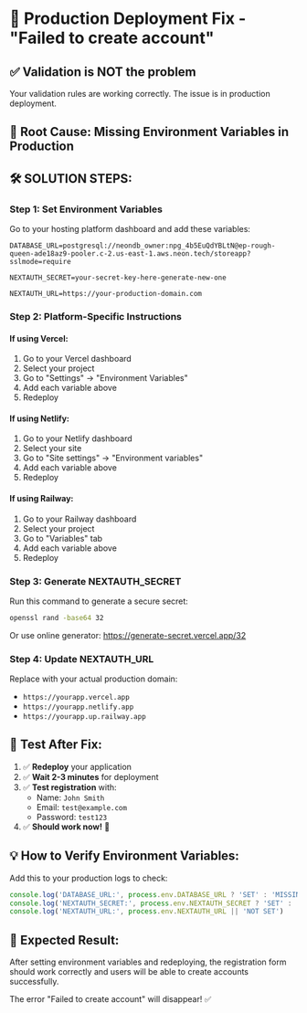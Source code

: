 # 🚨 Production Deployment Fix - "Failed to create account"

## ✅ **Validation is NOT the problem**
Your validation rules are working correctly. The issue is in production deployment.

## 🎯 **Root Cause**: Missing Environment Variables in Production

## 🛠️ **SOLUTION STEPS**:

### **Step 1: Set Environment Variables**
Go to your hosting platform dashboard and add these variables:

```env
DATABASE_URL=postgresql://neondb_owner:npg_4b5EuQdYBLtN@ep-rough-queen-ade18az9-pooler.c-2.us-east-1.aws.neon.tech/storeapp?sslmode=require

NEXTAUTH_SECRET=your-secret-key-here-generate-new-one

NEXTAUTH_URL=https://your-production-domain.com
```

### **Step 2: Platform-Specific Instructions**

#### **If using Vercel**:
1. Go to your Vercel dashboard
2. Select your project
3. Go to "Settings" → "Environment Variables"
4. Add each variable above
5. Redeploy

#### **If using Netlify**:
1. Go to your Netlify dashboard  
2. Select your site
3. Go to "Site settings" → "Environment variables"
4. Add each variable above
5. Redeploy

#### **If using Railway**:
1. Go to your Railway dashboard
2. Select your project
3. Go to "Variables" tab
4. Add each variable above
5. Redeploy

### **Step 3: Generate NEXTAUTH_SECRET**
Run this command to generate a secure secret:
```bash
openssl rand -base64 32
```
Or use online generator: https://generate-secret.vercel.app/32

### **Step 4: Update NEXTAUTH_URL**
Replace with your actual production domain:
- `https://yourapp.vercel.app`
- `https://yourapp.netlify.app` 
- `https://yourapp.up.railway.app`

## 🧪 **Test After Fix**:

1. ✅ **Redeploy** your application
2. ✅ **Wait 2-3 minutes** for deployment
3. ✅ **Test registration** with:
   - Name: `John Smith`
   - Email: `test@example.com`
   - Password: `test123`
4. ✅ **Should work now!** 🎉

## 💡 **How to Verify Environment Variables**:

Add this to your production logs to check:
```javascript
console.log('DATABASE_URL:', process.env.DATABASE_URL ? 'SET' : 'MISSING')
console.log('NEXTAUTH_SECRET:', process.env.NEXTAUTH_SECRET ? 'SET' : 'MISSING')  
console.log('NEXTAUTH_URL:', process.env.NEXTAUTH_URL || 'NOT SET')
```

## 🎯 **Expected Result**:
After setting environment variables and redeploying, the registration form should work correctly and users will be able to create accounts successfully.

The error "Failed to create account" will disappear! ✅